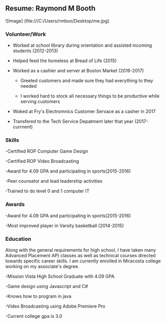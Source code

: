 
## Resume: Raymond M Booth

![Image] (file:///C:/Users/rmboo/Desktop/me.jpg)

### Volunteer/Work
- Worked at school library during orientation and assisted incoming students (2012-2013)

- Helped feed the homeless at Bread of Life (2015)

- Worked as a cashier and server at Boston Market (2016-2017)

  - Greeted customers and made sure they had everything to they needed

  - I worked hard to stock all necessary things to be productive while serving customers

- Woked at Fry's Electromnics Customer Servace as a casher in 2017

- Transfered to the Tech Service Depatment later that year (2017-currnent)

### Skills
-Certified ROP Computer Game Design

-Certified ROP Video Broadcasting

-Award for 4.09 GPA and participating in sports(2015-2016)

-Peer counselor and lead leadership activities

-Trained to do level 0 and 1 computer IT

### Awards
-Award for 4.09 GPA and participating in sports(2015-2016)

-Most improved player in Varsity basketball (2014-2015)

### Education
Along with the general requirements for high school, I have taken many Advanced Placement
AP) classes as well as technical courses directed towards specific career skills. 
I am currently enrolled in Miracosta college working on my associate's degree.

-Mission Vista High School Graduate with 4.09 GPA

-Game design using Javascript and C#

-Knows how to program in java

-Video Broadcasting using Adobe Premiere Pro

-Current college gpa is 3.0
